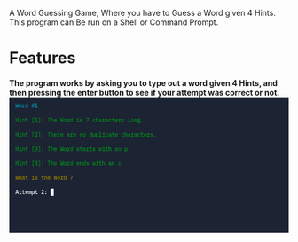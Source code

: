 A Word Guessing Game, Where you have to Guess a Word given 4 Hints.
This program can Be run on a Shell or Command Prompt.

# Features

<h4>The program works by
asking you to type out a word
given 4 Hints, and then pressing the enter button to see
if your attempt was correct or not.</43>

<img src="demo1.png">
